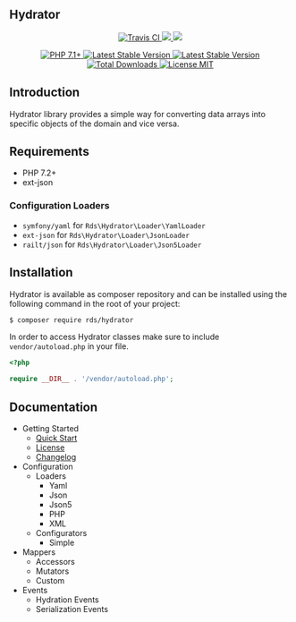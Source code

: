 Hydrator
----------------------

<p align="center">
    <a href="https://travis-ci.org/SerafimArts/Hydrator">
        <img src="https://travis-ci.org/SerafimArts/Hydrator.svg?branch=master" alt="Travis CI" />
    </a>
    <a href="https://codeclimate.com/github/SerafimArts/Hydrator/test_coverage">
        <img src="https://api.codeclimate.com/v1/badges/ee98e53136071f35e4d5/test_coverage" />
    </a>
    <a href="https://codeclimate.com/github/SerafimArts/Hydrator/maintainability">
        <img src="https://api.codeclimate.com/v1/badges/ee98e53136071f35e4d5/maintainability" />
    </a>
</p>
<p align="center">
    <a href="https://packagist.org/packages/rds/hydrator">
        <img src="https://img.shields.io/badge/PHP-7.2+-ff0140.svg" alt="PHP 7.1+" />
    </a>
    <a href="https://packagist.org/packages/rds/hydrator">
        <img src="https://poser.pugx.org/rds/hydrator/version" alt="Latest Stable Version" />
    </a>
    <a href="https://packagist.org/packages/rds/hydrator">
        <img src="https://poser.pugx.org/rds/hydrator/v/unstable" alt="Latest Stable Version" />
    </a>
    <a href="https://packagist.org/packages/rds/hydrator">
        <img src="https://poser.pugx.org/rds/hydrator/downloads" alt="Total Downloads" />
    </a>
    <a href="https://raw.githubusercontent.com/SerafimArts/Hydrator/master/LICENSE.md">
        <img src="https://poser.pugx.org/rds/hydrator/license" alt="License MIT" />
    </a>
</p>

## Introduction

Hydrator library provides a simple way for converting data arrays into specific 
objects of the domain and vice versa.

## Requirements

- PHP 7.2+
- ext-json

### Configuration Loaders

- `symfony/yaml` for `Rds\Hydrator\Loader\YamlLoader`
- `ext-json` for `Rds\Hydrator\Loader\JsonLoader`
- `railt/json` for `Rds\Hydrator\Loader\Json5Loader`

## Installation

Hydrator is available as composer repository and can be installed using the 
following command in the root of your project:

```bash
$ composer require rds/hydrator
```

In order to access Hydrator classes make sure to include 
`vendor/autoload.php` in your file.

```php
<?php 

require __DIR__ . '/vendor/autoload.php';
```

## Documentation

- Getting Started
    - [Quick Start](./docs/quick-start.md)
    - [License](./LICENSE.md)
    - [Changelog](./CHANGELOG.md)
- Configuration
    - Loaders
        - Yaml
        - Json
        - Json5
        - PHP
        - XML
    - Configurators
        - Simple
- Mappers
    - Accessors
    - Mutators
    - Custom
- Events
    - Hydration Events
    - Serialization Events



